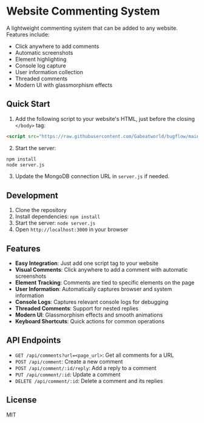 # Website Commenting System

A lightweight commenting system that can be added to any website. Features include:
- Click anywhere to add comments
- Automatic screenshots
- Element highlighting
- Console log capture
- User information collection
- Threaded comments
- Modern UI with glassmorphism effects

## Quick Start

1. Add the following script to your website's HTML, just before the closing `</body>` tag:

```html
<script src="https://raw.githubusercontent.com/Gabeatworld/bugflow/main/public/commenter-loader.js"></script>
```

2. Start the server:
```bash
npm install
node server.js
```

3. Update the MongoDB connection URL in `server.js` if needed.

## Development

1. Clone the repository
2. Install dependencies: `npm install`
3. Start the server: `node server.js`
4. Open `http://localhost:3000` in your browser

## Features

- **Easy Integration**: Just add one script tag to your website
- **Visual Comments**: Click anywhere to add a comment with automatic screenshots
- **Element Tracking**: Comments are tied to specific elements on the page
- **User Information**: Automatically captures browser and system information
- **Console Logs**: Captures relevant console logs for debugging
- **Threaded Comments**: Support for nested replies
- **Modern UI**: Glassmorphism effects and smooth animations
- **Keyboard Shortcuts**: Quick actions for common operations

## API Endpoints

- `GET /api/comments?url=<page_url>`: Get all comments for a URL
- `POST /api/comment`: Create a new comment
- `POST /api/comment/:id/reply`: Add a reply to a comment
- `PUT /api/comment/:id`: Update a comment
- `DELETE /api/comment/:id`: Delete a comment and its replies

## License

MIT 